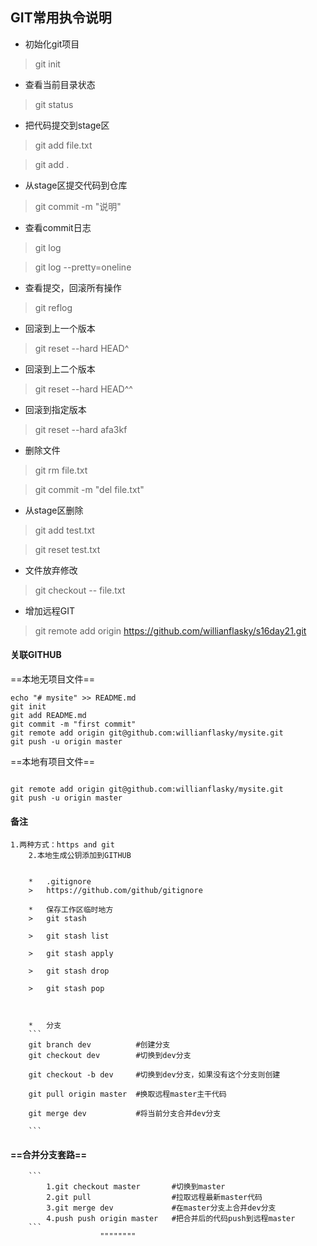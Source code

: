 
## GIT常用执令说明

*   初始化git项目
>   git init

*   查看当前目录状态
>   git status

*   把代码提交到stage区
>   git add file.txt

>   git add .

*   从stage区提交代码到仓库
> git commit -m "说明"

*   查看commit日志
>   git log

>   git log --pretty=oneline

*   查看提交，回滚所有操作
>   git reflog


*   回滚到上一个版本
>   git reset --hard HEAD^


*   回滚到上二个版本
>   git reset --hard HEAD^^

*   回滚到指定版本
>   git reset --hard afa3kf

*   删除文件
>   git rm file.txt

>   git commit -m "del file.txt"

*   从stage区删除
>   git add test.txt

>   git reset test.txt

*   文件放弃修改
>   git checkout -- file.txt


*   增加远程GIT
>   git remote add origin https://github.com/willianflasky/s16day21.git


####    关联GITHUB
==本地无项目文件==
```
echo "# mysite" >> README.md
git init
git add README.md
git commit -m "first commit"
git remote add origin git@github.com:willianflasky/mysite.git
git push -u origin master

```
==本地有项目文件==
```

git remote add origin git@github.com:willianflasky/mysite.git
git push -u origin master

```

#### 备注

    1.两种方式：https and git
	    2.本地生成公钥添加到GITHUB
		    
		
		*   .gitignore
		>   https://github.com/github/gitignore
		
		*   保存工作区临时地方
		>   git stash   
		
		>   git stash list
		
		>   git stash apply
		
		>   git stash drop
		
		>   git stash pop
		
		
		
		*   分支
		```
		git branch dev          #创建分支
		git checkout dev        #切换到dev分支
		
		git checkout -b dev     #切换到dev分支，如果没有这个分支则创建
		
		git pull origin master  #换取远程master主干代码
		
		git merge dev           #将当前分支合并dev分支
		
		```
		
#### ==合并分支套路==
		```
		    1.git checkout master       #切换到master
			2.git pull                  #拉取远程最新master代码
			3.git merge dev             #在master分支上合并dev分支
			4.push push origin master   #把合并后的代码push到远程master
		```
						""""""""

